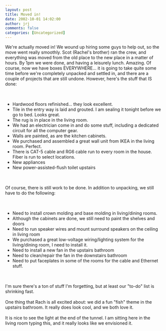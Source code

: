 ```yaml
---
layout: post
title: Moved in!
date: 2002-10-01 14:02:00
author: jrj
comments: false
categories: [Uncategorized]
---
```

We're actually moved in! We wound up hiring some guys to help out, so the move went really smoothly. Scot (Rachel's brother) ran the crew, and everything was moved from the old place to the new place in a matter of hours. By 1pm we were done, and having a leisurely lunch. Amazing. Of course, now we have boxes EVERYWHERE... it is going to take quite some time before we're completely unpacked and settled in, and there are a couple of projects that are still undone. However, here's the stuff that IS done:<br /><br /><ul><br /><li>Hardwood floors refinished... they look excellent.<br /></li><li>Tile in the entry way is laid and grouted. I am sealing it tonight before we go to bed. Looks great.<br /></li><li>The rug is in place in the living room.<br /></li><li>We had an electrician come in and do some stuff, including a dedicated circuit for all the computer gear.<br /></li><li>Walls are painted, as are the kitchen cabinets.<br /></li><li>We purchased and assembled a great wall unit from IKEA in the living room. Perfect.<br /></li><li>There is CAT-5 cable and RG6 cable run to every room in the house. Fiber is run to select locations.<br /></li><li>New appliances<br /></li><li>New power-assisted-flush toilet upstairs<br /></li></ul><br /><br />Of course, there is still work to be done. In addition to unpacking, we still have to do the following:<br /><br /><ul><br /><li>Need to install crown molding and base molding in living/dining rooms.<br /></li><li>Although the cabinets are done, we still need to paint the shelves and doors<br /></li><li>Need to run speaker wires and mount surround speakers on the ceiling in living room<br /></li><li>We purchased a great low-voltage wiring/lighting system for the living/dining room, I need to install it.<br /></li><li>Need to install a new fan in the upstairs bathroom<br /></li><li>Need to clean/repair the fan in the downstairs bathroom<br /></li><li>Need to put faceplates in some of the rooms for the cable and Ethernet stuff.<br /></li></ul><br /><br />I'm sure there's a ton of stuff I'm forgetting, but at least our "to-do" list is shrinking fast. <br /><br />One thing that Rach is all excited about: we did a fun "fish" theme in the upstairs bathroom. It really does look cool, and we both love it.<br /><br />It is nice to see the light at the end of the tunnel. I am sitting here in the living room typing this, and it really looks like we envisioned it.
